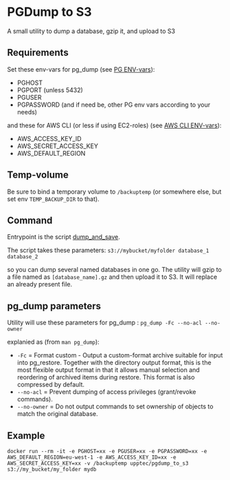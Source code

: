 # PGDump to S3
A small utility to dump a database, gzip it, and upload to S3

## Requirements

Set these env-vars for pg_dump (see [PG ENV-vars](http://www.postgresql.org/docs/current/static/libpq-envars.html)):
  * PGHOST
  * PGPORT (unless 5432)
  * PGUSER
  * PGPASSWORD
(and if need be, other PG env vars according to your needs)

and these for AWS CLI (or less if using EC2-roles) (see [AWS CLI ENV-vars](http://docs.aws.amazon.com/cli/latest/userguide/cli-chap-getting-started.html#cli-environment)):
  * AWS_ACCESS_KEY_ID
  * AWS_SECRET_ACCESS_KEY
  * AWS_DEFAULT_REGION

## Temp-volume

Be sure to bind a temporary volume to `/backuptemp` (or somewhere else, but set env `TEMP_BACKUP_DIR` to that).

## Command
Entrypoint is the script [dump_and_save](dump_and_save).

The script takes these parameters:
    `s3://mybucket/myfolder database_1 database_2`

so you can dump several named databases in one go.
The utility will gzip to a file named as `[database_name].gz` and then upload it to S3. It will replace an already present file.

## pg_dump parameters

Utility will use these parameters for pg_dump :
`pg_dump -Fc --no-acl --no-owner`

explanied as (from `man pg_dump`):
  * `-Fc` = Format custom - Output a custom-format archive suitable for input into pg_restore. Together with the directory output format, this is the most flexible output format in that it
               allows manual selection and reordering of archived items during restore. This format is also compressed by default.
  * `--no-acl` = Prevent dumping of access privileges (grant/revoke commands).
  * `--no-owner` = Do not output commands to set ownership of objects to match the original database.

## Example

`docker run --rm -it -e PGHOST=xx -e PGUSER=xx -e PGPASSWORD=xx -e AWS_DEFAULT_REGION=eu-west-1 -e AWS_ACCESS_KEY_ID=xx -e AWS_SECRET_ACCESS_KEY=xx -v /backuptemp upptec/pgdump_to_s3 s3://my_bucket/my_folder mydb`
